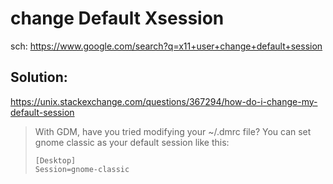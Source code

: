 # change Default Xsession
sch: https://www.google.com/search?q=x11+user+change+default+session

## Solution:
https://unix.stackexchange.com/questions/367294/how-do-i-change-my-default-session

>With GDM, have you tried modifying your ~/.dmrc file? You can set gnome classic as your default session like this:
>```
>[Desktop]
>Session=gnome-classic
>```